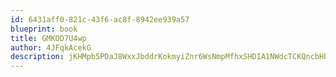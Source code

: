 ```yaml
---
id: 6431aff0-821c-43f6-ac8f-8942ee939a57
blueprint: book
title: GMKOD7U4wp
author: 4JFqkAcekG
description: jKHMpb5PDaJ8WxxJbddrKokmyiZnr6WsNmpMfhxSHDIA1NWdcTCKQncbHb40J0Pmy4bKlBbyCoyCi1qDyeem85zJDDUnjY6MJBzO
---
```

